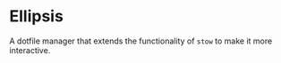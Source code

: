 # Ellipsis

A dotfile manager that extends the functionality of `stow` to make it more
interactive.


